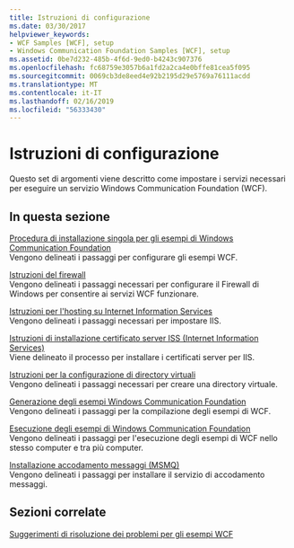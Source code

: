 ```yaml
---
title: Istruzioni di configurazione
ms.date: 03/30/2017
helpviewer_keywords:
- WCF Samples [WCF], setup
- Windows Communication Foundation Samples [WCF], setup
ms.assetid: 0be7d232-485b-4f6d-9ed0-b4243c907376
ms.openlocfilehash: fc68759e3057b6a1fd2a2ca4e0bffe81cea5f095
ms.sourcegitcommit: 0069cb3de8eed4e92b2195d29e5769a76111acdd
ms.translationtype: MT
ms.contentlocale: it-IT
ms.lasthandoff: 02/16/2019
ms.locfileid: "56333430"
---
```

# <a name="set-up-instructions"></a>Istruzioni di configurazione
Questo set di argomenti viene descritto come impostare i servizi necessari per eseguire un servizio Windows Communication Foundation (WCF).  
  
## <a name="in-this-section"></a>In questa sezione  
 [Procedura di installazione singola per gli esempi di Windows Communication Foundation](../../../../docs/framework/wcf/samples/one-time-setup-procedure-for-the-wcf-samples.md)  
 Vengono delineati i passaggi per configurare gli esempi WCF.  
  
 [Istruzioni del firewall](../../../../docs/framework/wcf/samples/firewall-instructions.md)  
 Vengono delineati i passaggi necessari per configurare il Firewall di Windows per consentire ai servizi WCF funzionare.  
  
 [Istruzioni per l'hosting su Internet Information Services](../../../../docs/framework/wcf/samples/internet-information-service-hosting-instructions.md)  
 Vengono delineati i passaggi necessari per impostare IIS.  
  
 [Istruzioni di installazione certificato server ISS (Internet Information Services)](../../../../docs/framework/wcf/samples/iis-server-certificate-installation-instructions.md)  
 Viene delineato il processo per installare i certificati server per IIS.  
  
 [Istruzioni per la configurazione di directory virtuali](../../../../docs/framework/wcf/samples/virtual-directory-setup-instructions.md)  
 Vengono delineati i passaggi necessari per creare una directory virtuale.  
  
 [Generazione degli esempi Windows Communication Foundation](../../../../docs/framework/wcf/samples/building-the-samples.md)  
 Vengono delineati i passaggi per la compilazione degli esempi di WCF.  
  
 [Esecuzione degli esempi di Windows Communication Foundation](../../../../docs/framework/wcf/samples/running-the-samples.md)  
 Vengono delineati i passaggi per l'esecuzione degli esempi di WCF nello stesso computer e tra più computer.  
  
 [Installazione accodamento messaggi (MSMQ)](../../../../docs/framework/wcf/samples/installing-message-queuing-msmq.md)  
 Vengono delineati i passaggi per installare il servizio di accodamento messaggi.  
  
## <a name="related-sections"></a>Sezioni correlate  
 [Suggerimenti di risoluzione dei problemi per gli esempi WCF](https://docs.microsoft.com/previous-versions/dotnet/netframework-3.5/ms751511(v=vs.90))
